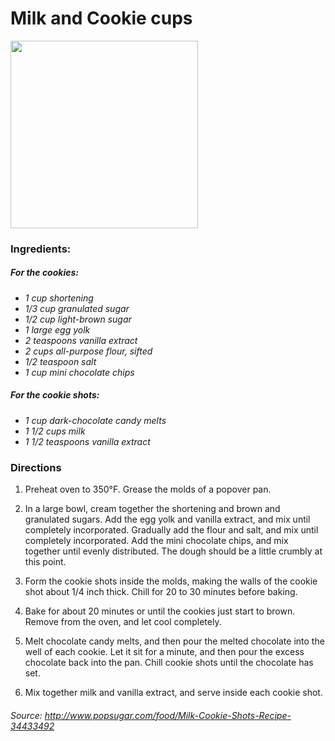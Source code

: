 # Milk and Cookie cups

<img src="http://i.imgur.com/swnqif6.jpg" width=300>

### Ingredients:

##### For the cookies:
*   *1 cup shortening*
*   *1/3 cup granulated sugar*
*   *1/2 cup light-brown sugar*
*   *1 large egg yolk*
*   *2 teaspoons vanilla extract*
*   *2 cups all-purpose flour, sifted*
*   *1/2 teaspoon salt*
*   *1 cup mini chocolate chips*

##### For the cookie shots:
*   *1 cup dark-chocolate candy melts*
*   *1 1/2 cups milk*
*   *1 1/2 teaspoons vanilla extract*

### Directions
1.  Preheat oven to 350°F. Grease the molds of a popover pan.

2.  In a large bowl, cream together the shortening and brown and granulated sugars. Add the egg yolk and vanilla extract, and mix until completely incorporated. Gradually add the flour and salt, and mix until completely incorporated. Add the mini chocolate chips, and mix together until evenly distributed. The dough should be a little crumbly at this point.

3.  Form the cookie shots inside the molds, making the walls of the cookie shot about 1/4 inch thick. Chill for 20 to 30 minutes before baking.

4.  Bake for about 20 minutes or until the cookies just start to brown. Remove from the oven, and let cool completely.

5.  Melt chocolate candy melts, and then pour the melted chocolate into the well of each cookie. Let it sit for a minute, and then pour the excess chocolate back into the pan. Chill cookie shots until the chocolate has set.

6.  Mix together milk and vanilla extract, and serve inside each cookie shot.

###### *Source: <http://www.popsugar.com/food/Milk-Cookie-Shots-Recipe-34433492>*
